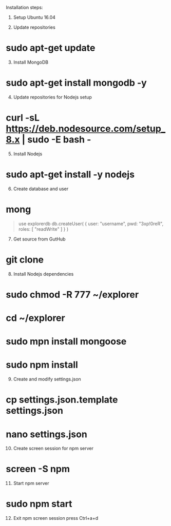 Installation steps:

1. Setup Ubuntu 16.04

2. Update repositories
 # sudo apt-get update
 
3. Install MongoDB
 # sudo apt-get install mongodb -y
 
4. Update repositories for Nodejs setup
 # curl -sL https://deb.nodesource.com/setup_8.x | sudo -E bash -
 
5. Install Nodejs
 # sudo apt-get install -y nodejs
 
6. Create database and user
 # mong
 > use explorerdb
 > db.createUser( { user: "username", pwd: "3xp!0reR", roles: [ "readWrite" ] } )
 
7. Get source from GutHub
 # git clone 
 
8. Install Nodejs dependencies
 # sudo chmod -R 777 ~/explorer
 # cd ~/explorer
 # sudo mpn install mongoose
 # sudo npm install
 
9. Create and modify settings.json
 # cp settings.json.template settings.json
 # nano settings.json
 
10. Create screen session for npm server
 # screen -S npm

11. Start npm server
 # sudo npm start
 
12. Exit npm screen session
 press Ctrl+a+d
